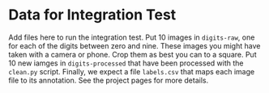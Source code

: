 # Data for Integration Test

Add files here to run the integration test. Put 10 images in `digits-raw`, one for each of the digits between zero and nine. These images you might have taken with a camera or phone. Crop them as best you can to a square. Put 10 new iamges in `digits-processed` that have been processed with the `clean.py` script. Finally, we expect a file `labels.csv` that maps each image file to its annotation. See the project pages for more details.